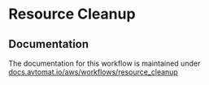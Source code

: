 # Resource Cleanup

## Documentation
The documentation for this workflow is maintained under [docs.avtomat.io/aws/workflows/resource_cleanup](https://docs.avtomat.io/aws/workflows/resource_cleanup)